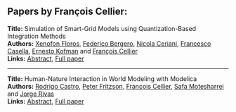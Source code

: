 <h2>Papers by François Cellier:</h2>
<p>
<b>Title:</b> Simulation of Smart-Grid Models using Quantization-Based Integration Methods<br />
<b>Authors:</b> <a href="../authors/author_91.html">Xenofon Floros</a>, <a href="../authors/author_32.html">Federico Bergero</a>, <a href="../authors/author_56.html">Nicola Ceriani</a>, <a href="../authors/author_53.html">Francesco Casella</a>, <a href="../authors/author_167.html">Ernesto Kofman</a> and <a href="../authors/author_55.html">François Cellier</a><br />
<b>Links:</b> <a href="../abstracts/abstract_83.pdf">Abstract</a>, <a href="../submissions/ECP14096787_FlorosBergeroCerianiCasellaKofmanCellier.pdf">Full paper</a>
</p>
<hr />
<p>
<b>Title:</b> Human-Nature Interaction in World Modeling with Modelica<br />
<b>Authors:</b> <a href="../authors/author_54.html">Rodrigo Castro</a>, <a href="../authors/author_97.html">Peter Fritzson</a>, <a href="../authors/author_55.html">François Cellier</a>, <a href="../authors/author_215.html">Safa Motesharrei</a> and <a href="../authors/author_259.html">Jorge Rivas</a><br />
<b>Links:</b> <a href="../abstracts/abstract_51.pdf">Abstract</a>, <a href="../submissions/ECP14096477_CastroFritzsonCellierMotesharreiRivas.pdf">Full paper</a>
</p>